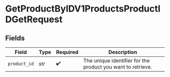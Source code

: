 # GetProductByIDV1ProductsProductIDGetRequest


## Fields

| Field                                                       | Type                                                        | Required                                                    | Description                                                 |
| ----------------------------------------------------------- | ----------------------------------------------------------- | ----------------------------------------------------------- | ----------------------------------------------------------- |
| `product_id`                                                | *str*                                                       | :heavy_check_mark:                                          | The unique identifier for the product you want to retrieve. |